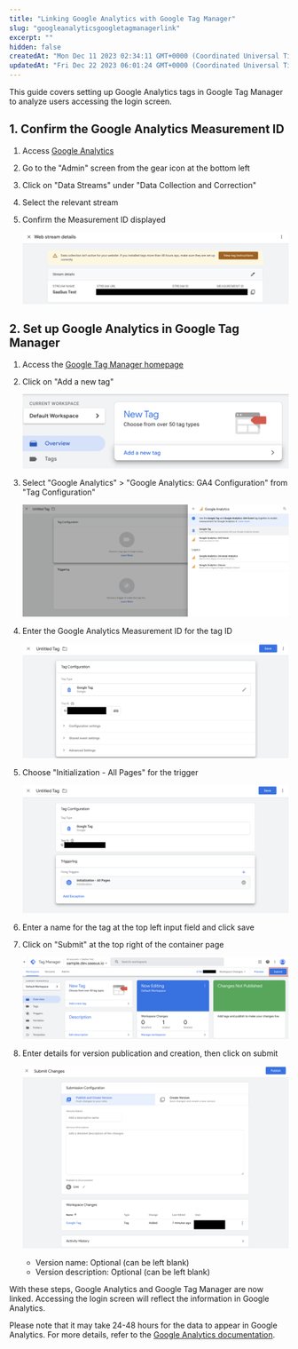 ```yaml
---
title: "Linking Google Analytics with Google Tag Manager"
slug: "googleanalyticsgoogletagmanagerlink"
excerpt: ""
hidden: false
createdAt: "Mon Dec 11 2023 02:34:11 GMT+0000 (Coordinated Universal Time)"
updatedAt: "Fri Dec 22 2023 06:01:24 GMT+0000 (Coordinated Universal Time)"
---
```

This guide covers setting up Google Analytics tags in Google Tag Manager to analyze users accessing the login screen.

## 1. Confirm the Google Analytics Measurement ID

1. Access [Google Analytics](https://analytics.google.com/analytics/web)
2. Go to the "Admin" screen from the gear icon at the bottom left
3. Click on "Data Streams" under "Data Collection and Correction"
4. Select the relevant stream
5. Confirm the Measurement ID displayed

   ![googleanalyticsgoogletagmanagerlink-1](/img/saas-development-console/googletagmanagersetting/googleanalyticsgoogletagmanagerlink-1.png)

## 2. Set up Google Analytics in Google Tag Manager

1. Access the [Google Tag Manager homepage](https://tagmanager.google.com/)
2. Click on "Add a new tag"

   ![googleanalyticsgoogletagmanagerlink-2](/img/saas-development-console/googletagmanagersetting/googleanalyticsgoogletagmanagerlink-2.png)
3. Select "Google Analytics" > "Google Analytics: GA4 Configuration" from "Tag Configuration"

   ![googleanalyticsgoogletagmanagerlink-3](/img/saas-development-console/googletagmanagersetting/googleanalyticsgoogletagmanagerlink-3.png)
4. Enter the Google Analytics Measurement ID for the tag ID

   ![googleanalyticsgoogletagmanagerlink-4](/img/saas-development-console/googletagmanagersetting/googleanalyticsgoogletagmanagerlink-4.png)
5. Choose "Initialization - All Pages" for the trigger

   ![googleanalyticsgoogletagmanagerlink-5](/img/saas-development-console/googletagmanagersetting/googleanalyticsgoogletagmanagerlink-5.png)
6. Enter a name for the tag at the top left input field and click save
7. Click on "Submit" at the top right of the container page

   ![googleanalyticsgoogletagmanagerlink-6](/img/saas-development-console/googletagmanagersetting/googleanalyticsgoogletagmanagerlink-6.png)
8. Enter details for version publication and creation, then click on submit

   ![googleanalyticsgoogletagmanagerlink-7](/img/saas-development-console/googletagmanagersetting/googleanalyticsgoogletagmanagerlink-7.png)

   - Version name: Optional (can be left blank)
   - Version description: Optional (can be left blank)

With these steps, Google Analytics and Google Tag Manager are now linked. Accessing the login screen will reflect the information in Google Analytics.

Please note that it may take 24-48 hours for the data to appear in Google Analytics. For more details, refer to the [Google Analytics documentation](https://support.google.com/analytics/answer/7084038?hl=ja&sjid=9555982415879226311-AP#zippy=%2C%E3%81%93%E3%81%AE%E8%A8%98%E4%BA%8B%E3%81%AE%E5%86%85%E5%AE%B9).

